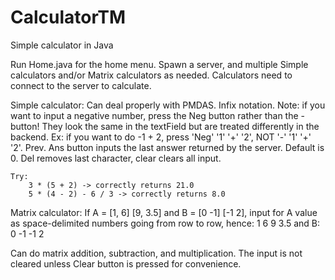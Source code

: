 # CalculatorTM
Simple calculator in Java


Run Home.java for the home menu.
Spawn a server, and multiple Simple calculators and/or Matrix calculators as needed.
Calculators need to connect to the server to calculate.

Simple calculator:
	Can deal properly with PMDAS. Infix notation.
	Note: if you want to input a negative number, press the Neg button rather than the - button!
	They look the same in the textField but are treated differently in the backend.
	Ex: if you want to do -1 + 2, press 'Neg' '1' '+' '2', NOT '-' '1' '+' '2'.
	Prev. Ans button inputs the last answer returned by the server. Default is 0.
	Del removes last character, clear clears all input.
	
	Try:
		3 * (5 + 2) -> correctly returns 21.0
		5 * (4 - 2) - 6 / 3 -> correctly returns 8.0
		

Matrix calculator:
If A = [1, 6] [9, 3.5] and B = [0 -1] [-1 2],
input for A value as space-delimited numbers going from row to row, hence: 1 6 9 3.5
and B: 0 -1 -1 2
	
Can do matrix addition, subtraction, and multiplication.
The input is not cleared unless Clear button is pressed for convenience.
